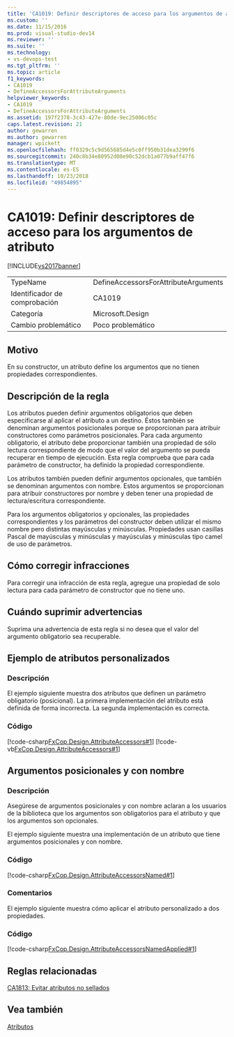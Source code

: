 ```yaml
---
title: 'CA1019: Definir descriptores de acceso para los argumentos de atributo | Microsoft Docs'
ms.custom: ''
ms.date: 11/15/2016
ms.prod: visual-studio-dev14
ms.reviewer: ''
ms.suite: ''
ms.technology:
- vs-devops-test
ms.tgt_pltfrm: ''
ms.topic: article
f1_keywords:
- CA1019
- DefineAccessorsForAttributeArguments
helpviewer_keywords:
- CA1019
- DefineAccessorsForAttributeArguments
ms.assetid: 197f2378-3c43-427e-80de-9ec25006c05c
caps.latest.revision: 21
author: gewarren
ms.author: gewarren
manager: wpickett
ms.openlocfilehash: ff0329c5c9d565685d4e5c0ff950b31dea3299f6
ms.sourcegitcommit: 240c8b34e80952d00e90c52dcb1a077b9aff47f6
ms.translationtype: MT
ms.contentlocale: es-ES
ms.lasthandoff: 10/23/2018
ms.locfileid: "49854895"
---
```

# <a name="ca1019-define-accessors-for-attribute-arguments"></a>CA1019: Definir descriptores de acceso para los argumentos de atributo
[!INCLUDE[vs2017banner](../includes/vs2017banner.md)]

|||
|-|-|
|TypeName|DefineAccessorsForAttributeArguments|
|Identificador de comprobación|CA1019|
|Categoría|Microsoft.Design|
|Cambio problemático|Poco problemático|

## <a name="cause"></a>Motivo
 En su constructor, un atributo define los argumentos que no tienen propiedades correspondientes.

## <a name="rule-description"></a>Descripción de la regla
 Los atributos pueden definir argumentos obligatorios que deben especificarse al aplicar el atributo a un destino. Éstos también se denominan argumentos posicionales porque se proporcionan para atribuir constructores como parámetros posicionales. Para cada argumento obligatorio, el atributo debe proporcionar también una propiedad de sólo lectura correspondiente de modo que el valor del argumento se pueda recuperar en tiempo de ejecución. Esta regla comprueba que para cada parámetro de constructor, ha definido la propiedad correspondiente.

 Los atributos también pueden definir argumentos opcionales, que también se denominan argumentos con nombre. Estos argumentos se proporcionan para atribuir constructores por nombre y deben tener una propiedad de lectura/escritura correspondiente.

 Para los argumentos obligatorios y opcionales, las propiedades correspondientes y los parámetros del constructor deben utilizar el mismo nombre pero distintas mayúsculas y minúsculas. Propiedades usan casillas Pascal de mayúsculas y minúsculas y mayúsculas y minúsculas tipo camel de uso de parámetros.

## <a name="how-to-fix-violations"></a>Cómo corregir infracciones
 Para corregir una infracción de esta regla, agregue una propiedad de solo lectura para cada parámetro de constructor que no tiene uno.

## <a name="when-to-suppress-warnings"></a>Cuándo suprimir advertencias
 Suprima una advertencia de esta regla si no desea que el valor del argumento obligatorio sea recuperable.

## <a name="custom-attributes-example"></a>Ejemplo de atributos personalizados

### <a name="description"></a>Descripción
 El ejemplo siguiente muestra dos atributos que definen un parámetro obligatorio (posicional). La primera implementación del atributo está definida de forma incorrecta. La segunda implementación es correcta.

### <a name="code"></a>Código
 [!code-csharp[FxCop.Design.AttributeAccessors#1](../snippets/csharp/VS_Snippets_CodeAnalysis/FxCop.Design.AttributeAccessors/cs/FxCop.Design.AttributeAccessors.cs#1)]
 [!code-vb[FxCop.Design.AttributeAccessors#1](../snippets/visualbasic/VS_Snippets_CodeAnalysis/FxCop.Design.AttributeAccessors/vb/FxCop.Design.AttributeAccessors.vb#1)]

## <a name="positional-and-named-arguments"></a>Argumentos posicionales y con nombre

### <a name="description"></a>Descripción
 Asegúrese de argumentos posicionales y con nombre aclaran a los usuarios de la biblioteca que los argumentos son obligatorios para el atributo y que los argumentos son opcionales.

 El ejemplo siguiente muestra una implementación de un atributo que tiene argumentos posicionales y con nombre.

### <a name="code"></a>Código
 [!code-csharp[FxCop.Design.AttributeAccessorsNamed#1](../snippets/csharp/VS_Snippets_CodeAnalysis/FxCop.Design.AttributeAccessorsNamed/cs/FxCop.Design.AttributeAccessorsNamed.cs#1)]

### <a name="comments"></a>Comentarios
 El ejemplo siguiente muestra cómo aplicar el atributo personalizado a dos propiedades.

### <a name="code"></a>Código
 [!code-csharp[FxCop.Design.AttributeAccessorsNamedApplied#1](../snippets/csharp/VS_Snippets_CodeAnalysis/FxCop.Design.AttributeAccessorsNamedApplied/cs/FxCop.Design.AttributeAccessorsNamedApplied.cs#1)]

## <a name="related-rules"></a>Reglas relacionadas
 [CA1813: Evitar atributos no sellados](../code-quality/ca1813-avoid-unsealed-attributes.md)

## <a name="see-also"></a>Vea también
 [Atributos](http://msdn.microsoft.com/library/ee0038ef-b247-4747-a650-3c5c5cd58d8b)



